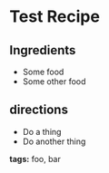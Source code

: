 <h1 id="test-recipe">Test Recipe</h1>
<h2 id="ingredients">Ingredients</h2>
<ul>
<li>Some food</li>
<li>Some other food</li>
</ul>
<h2 id="directions">directions</h2>
<ul>
<li>Do a thing</li>
<li>Do another thing</li>
</ul>
<p><strong>tags:</strong> foo, bar</p>
